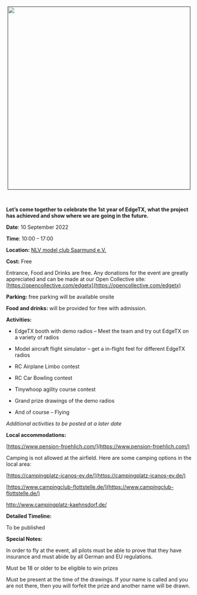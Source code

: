 

<p></p> 


<p align="center">
<a href="" target="_blank"><img src="https://github.com/phileville/edgetx.github.io/blob/master/images/etxfest.jpg" align="center" width="497"></a>
</P>


 <p>&nbsp;</p> 

 
**Let’s come to****gether to celebrate the 1****st** **year of EdgeTX, what the project has achieved and show where we are going in the future.**

**Date**: 10 September 2022

**Time**: 10:00 – 17:00

**Location:** [NLV model club Saarmund e.V.](https://goo.gl/maps/Apm9M4Xu2A2UBwNLA)

**Cost:** Free

Entrance, Food and Drinks are free.  Any donations for the event are greatly appreciated and can be made at our Open Collective site: [https://opencollective.com/edgetx](https://opencollective.com/edgetx)

**Parking:** free parking will be available onsite

**Food and drinks:** will be provided for free with admission.

**Activities:**

- EdgeTX booth with demo radios – Meet the team and try out EdgeTX on a variety of radios

- Model aircraft flight simulator – get a in-flight feel for different EdgeTX radios

- RC Airplane Limbo contest

- RC Car Bowling contest

- Tinywhoop agility course contest

- Grand prize drawings of the demo radios

- And of course – Flying

*Additional activities to be posted at a later date*

**Local accommodations:**

[https://www.pension-froehlich.com/](https://www.pension-froehlich.com/)

Camping is not allowed at the airfield. Here are some camping options in the local area:

[https://campingplatz-icanos-ev.de/](https://campingplatz-icanos-ev.de/)

[https://www.campingclub-flottstelle.de/](https://www.campingclub-flottstelle.de/)

http://www.campingplatz-kaehnsdorf.de/

**Detailed Timeline:**

To be published

**Special Notes:**

In order to fly at the event, all pilots must be able to prove that they have insurance and must abide by all German and EU regulations.

Must be 18 or older to be eligible to win prizes

Must be present at the time of the drawings. If your name is called and you are not there, then you will forfeit the prize and another name will be drawn.